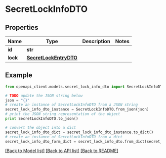 # SecretLockInfoDTO


## Properties

Name | Type | Description | Notes
------------ | ------------- | ------------- | -------------
**id** | **str** |  | 
**lock** | [**SecretLockEntryDTO**](SecretLockEntryDTO.md) |  | 

## Example

```python
from openapi_client.models.secret_lock_info_dto import SecretLockInfoDTO

# TODO update the JSON string below
json = "{}"
# create an instance of SecretLockInfoDTO from a JSON string
secret_lock_info_dto_instance = SecretLockInfoDTO.from_json(json)
# print the JSON string representation of the object
print SecretLockInfoDTO.to_json()

# convert the object into a dict
secret_lock_info_dto_dict = secret_lock_info_dto_instance.to_dict()
# create an instance of SecretLockInfoDTO from a dict
secret_lock_info_dto_form_dict = secret_lock_info_dto.from_dict(secret_lock_info_dto_dict)
```
[[Back to Model list]](../README.md#documentation-for-models) [[Back to API list]](../README.md#documentation-for-api-endpoints) [[Back to README]](../README.md)


